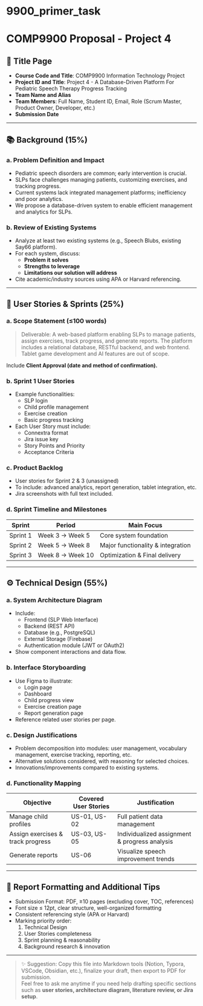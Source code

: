 # 9900_primer_task
# COMP9900 Proposal - Project 4

## 📄 Title Page

- **Course Code and Title**: COMP9900 Information Technology Project  
- **Project ID and Title**: Project 4 - A Database-Driven Platform For Pediatric Speech Therapy Progress Tracking  
- **Team Name and Alias**
- **Team Members**: Full Name, Student ID, Email, Role (Scrum Master, Product Owner, Developer, etc.)
- **Submission Date**

---

## 📚 Background (15%)

### a. Problem Definition and Impact
- Pediatric speech disorders are common; early intervention is crucial.
- SLPs face challenges managing patients, customizing exercises, and tracking progress.
- Current systems lack integrated management platforms; inefficiency and poor analytics.
- We propose a database-driven system to enable efficient management and analytics for SLPs.

### b. Review of Existing Systems
- Analyze at least two existing systems (e.g., Speech Blubs, existing Say66 platform).
- For each system, discuss:
  - **Problem it solves**
  - **Strengths to leverage**
  - **Limitations our solution will address**
- Cite academic/industry sources using APA or Harvard referencing.

---

## 🧩 User Stories & Sprints (25%)

### a. Scope Statement (≤100 words)
> Deliverable: A web-based platform enabling SLPs to manage patients, assign exercises, track progress, and generate reports. The platform includes a relational database, RESTful backend, and web frontend. Tablet game development and AI features are out of scope.  

Include **Client Approval (date and method of confirmation).**

### b. Sprint 1 User Stories
- Example functionalities:
  - SLP login
  - Child profile management
  - Exercise creation
  - Basic progress tracking
- Each User Story must include:
  - Connextra format
  - Jira issue key
  - Story Points and Priority
  - Acceptance Criteria

### c. Product Backlog
- User stories for Sprint 2 & 3 (unassigned)
- To include: advanced analytics, report generation, tablet integration, etc.
- Jira screenshots with full text included.

### d. Sprint Timeline and Milestones
| Sprint | Period            | Main Focus             |
|--------|--------------------|-------------------------|
| Sprint 1 | Week 3 → Week 5  | Core system foundation |
| Sprint 2 | Week 5 → Week 8  | Major functionality & integration |
| Sprint 3 | Week 8 → Week 10 | Optimization & Final delivery |

---

## ⚙ Technical Design (55%)

### a. System Architecture Diagram
- Include:
  - Frontend (SLP Web Interface)
  - Backend (REST API)
  - Database (e.g., PostgreSQL)
  - External Storage (Firebase)
  - Authentication module (JWT or OAuth2)
- Show component interactions and data flow.

### b. Interface Storyboarding
- Use Figma to illustrate:
  - Login page
  - Dashboard
  - Child progress view
  - Exercise creation page
  - Report generation page
- Reference related user stories per page.

### c. Design Justifications
- Problem decomposition into modules: user management, vocabulary management, exercise tracking, reporting, etc.
- Alternative solutions considered, with reasoning for selected choices.
- Innovations/improvements compared to existing systems.

### d. Functionality Mapping
| Objective               | Covered User Stories | Justification |
|-------------------------|-----------------------|----------------|
| Manage child profiles   | US-01, US-02          | Full patient data management |
| Assign exercises & track progress | US-03, US-05 | Individualized assignment & progress analysis |
| Generate reports        | US-06                 | Visualize speech improvement trends |

---

## 📝 Report Formatting and Additional Tips

- Submission Format: PDF, ≥10 pages (excluding cover, TOC, references)
- Font size ≤ 12pt, clear structure, well-organized formatting
- Consistent referencing style (APA or Harvard)
- Marking priority order:
  1. Technical Design
  2. User Stories completeness
  3. Sprint planning & reasonability
  4. Background research & innovation

---

> ✨ Suggestion: Copy this file into Markdown tools (Notion, Typora, VSCode, Obsidian, etc.), finalize your draft, then export to PDF for submission.  
> Feel free to ask me anytime if you need help drafting specific sections such as **user stories, architecture diagram, literature review, or Jira setup**.


